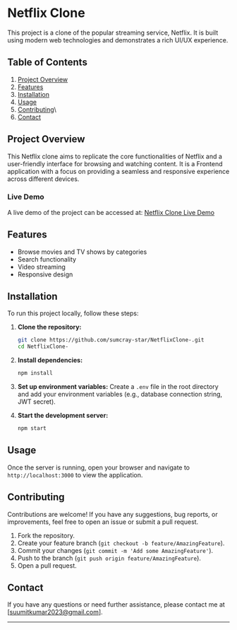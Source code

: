 # Netflix Clone

This project is a clone of the popular streaming service, Netflix. It is built using modern web technologies and demonstrates a rich UI/UX experience.

## Table of Contents

1. [Project Overview](#project-overview)
2. [Features](#features)
3. [Installation](#installation)
4. [Usage](#usage)
5. [Contributing](#contributing)\
6. [Contact](#contact)

## Project Overview

This Netflix clone aims to replicate the core functionalities of Netflix and a user-friendly interface for browsing and watching content. It is a Frontend application with a focus on providing a seamless and responsive experience across different devices.

### Live Demo

A live demo of the project can be accessed at: [Netflix Clone Live Demo](https://sumcray-star.github.io/NetflixClone-/)

## Features

- Browse movies and TV shows by categories
- Search functionality
- Video streaming
- Responsive design

## Installation

To run this project locally, follow these steps:

1. **Clone the repository:**
    ```sh
    git clone https://github.com/sumcray-star/NetflixClone-.git
    cd NetflixClone-
    ```

2. **Install dependencies:**
    ```sh
    npm install
    ```

3. **Set up environment variables:**
    Create a `.env` file in the root directory and add your environment variables (e.g., database connection string, JWT secret).

4. **Start the development server:**
    ```sh
    npm start
    ```

## Usage

Once the server is running, open your browser and navigate to `http://localhost:3000` to view the application.

## Contributing

Contributions are welcome! If you have any suggestions, bug reports, or improvements, feel free to open an issue or submit a pull request.

1. Fork the repository.
2. Create your feature branch (`git checkout -b feature/AmazingFeature`).
3. Commit your changes (`git commit -m 'Add some AmazingFeature'`).
4. Push to the branch (`git push origin feature/AmazingFeature`).
5. Open a pull request.

## Contact

If you have any questions or need further assistance, please contact me at [suumitkumar2023@gmail.com].

---

